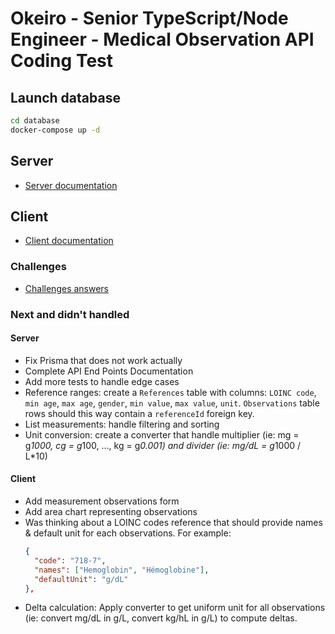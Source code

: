 # Okeiro - Senior TypeScript/Node Engineer - Medical Observation API Coding Test

## Launch database

```sh
cd database
docker-compose up -d
```

## Server

- [Server documentation](./api/README.md)

## Client

- [Client documentation](./app/README.md)

### Challenges

- [Challenges answers](./CHALLENGES.md)

### Next and didn't handled

#### Server

- Fix Prisma that does not work actually
- Complete API End Points Documentation
- Add more tests to handle edge cases
- Reference ranges: create a `References` table with columns: `LOINC code`, `min age`, `max age`, `gender`, `min value`, `max value`, `unit`. `Observations` table rows should this way contain a `referenceId` foreign key.
- List measurements: handle filtering and sorting
- Unit conversion: create a converter that handle multiplier (ie: mg = g*1000, cg = g*100, ..., kg = g*0.001) and divider (ie: mg/dL = g*1000 / L\*10)

#### Client

- Add measurement observations form
- Add area chart representing observations
- Was thinking about a LOINC codes reference that should provide names & default unit for each observations. For example:
  ```json
  {
    "code": "718-7",
    "names": ["Hemoglobin", "Hémoglobine"],
    "defaultUnit": "g/dL"
  },
  ```
- Delta calculation: Apply converter to get uniform unit for all observations (ie: convert mg/dL in g/L, convert kg/hL in g/L) to compute deltas.
